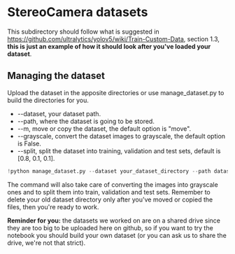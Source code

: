 # StereoCamera datasets
This subdirectory should follow what is suggested in https://github.com/ultralytics/yolov5/wiki/Train-Custom-Data, section 1.3, **this is just an example of how it should look after you've loaded your dataset**.
## Managing the dataset
Upload the dataset in the apposite directories or use manage_dataset.py to build the directories for you.
- --dataset, your dataset path.
- --path, where the dataset is going to be stored.
- --m, move or copy the dataset, the default option is "move".
- --grayscale, convert the dataset images to grayscale, the default option is False.
- --split, split the dataset into training, validation and test sets, default is [0.8, 0.1, 0.1].
```python
!python manage_dataset.py --dataset your_dataset_directory --path datasets/your_dataset
```
The command will also take care of converting the images into grayscale ones and to split them into train, validation and test sets.
Remember to delete your old dataset directory only after you've moved or copied the files, then you're ready to work.

**Reminder for you:** the datasets we worked on are on a shared drive since they are too big to be uploaded here on github, so if you want to try the notebook you should build your own dataset (or you can ask us to share the drive, we're not that strict).
